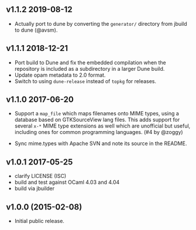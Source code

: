 v1.1.2 2019-08-12
-----------------

* Actually port to dune by converting the `generator/` directory from
  jbuild to dune (@avsm).

v1.1.1 2018-12-21
-----------------

* Port build to Dune and fix the embedded compilation when
  the repository is included as a subdirectory in a larger
  Dune build.
* Update opam metadata to 2.0 format.
* Switch to using `dune-release` instead of `topkg` for releases.

v1.1.0 2017-06-20
-----------------

* Support a `map_file` which maps filenames onto MIME types, using
  a database based on GTKSourceView lang files.  This adds support
  for several `x-*` MIME type extensions as well which are unofficial
  but useful, including ones for common programming languages.
  (#4 by @zoggy)

* Sync mime.types with Apache SVN and note its source in the README.

v1.0.1 2017-05-25
-----------------

* clarify LICENSE (ISC)
* build and test against OCaml 4.03 and 4.04
* build via jbuilder

v1.0.0 (2015-02-08)
-------------------

* Initial public release.
